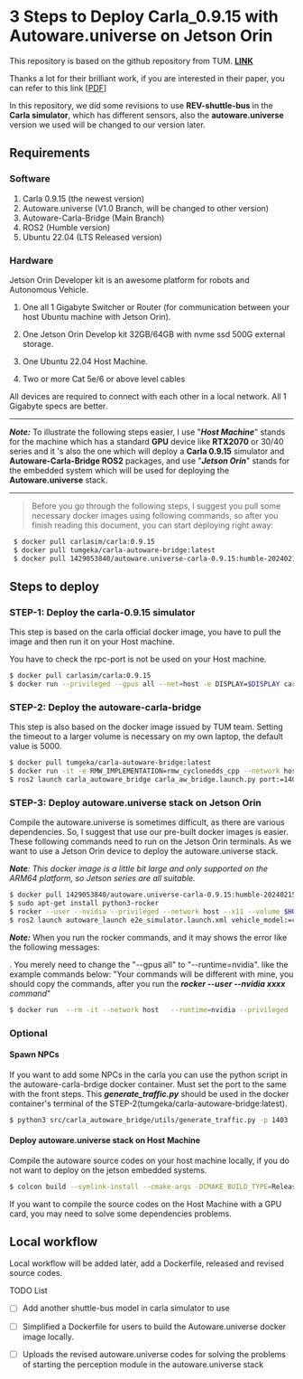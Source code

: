 # 3 Steps to Deploy Carla_0.9.15 with Autoware.universe on Jetson Orin

This repository is based on the github repository from TUM. [**LINK**](https://github.com/TUMFTM/Carla-Autoware-Bridge.git) 

Thanks a lot for their brilliant work, if you are interested in their paper, you can refer to this link [[PDF](https://arxiv.org/abs/2402.11239)]

In this repository, we did some revisions to use **REV-shuttle-bus** in the **Carla simulator**, which has different sensors, also the **autoware.universe** version we used will be changed to our version later.

## **Requirements**

### Software
1. Carla 0.9.15 (the newest version)
2. Autoware.universe (V1.0 Branch, will be changed to other version)
3. Autoware-Carla-Bridge (Main Branch)
4. ROS2 (Humble version)
5. Ubuntu 22.04 (LTS Released version)

### Hardware

Jetson Orin Developer kit is an awesome platform for robots and Autonomous Vehicle.

1. One all 1 Gigabyte Switcher or Router (for communication between your host Ubuntu machine with Jetson Orin).

2. One Jetson Orin Develop kit 32GB/64GB with nvme ssd 500G external storage.
3. One Ubuntu 22.04 Host Machine.
4. Two or more Cat 5e/6 or above level cables 

All devices are required to connect with each other in a local network. All 1 Gigabyte specs are better. 

------

***Note:*** To illustrate the following steps easier, I use "***Host Machine***" stands for the machine which has a standard **GPU** device like **RTX2070** or 30/40 series and it 's also the one which will deploy a **Carla 0.9.15** simulator and **Autoware-Carla-Bridge ROS2** packages, and use "***Jetson Orin***" stands for the embedded system which will be used for deploying the **Autoware.universe** stack.

------

> Before you go through the following steps, I suggest you pull some necessary docker images using following commands, so after you finish reading this document, you can start deploying right away:

```bash
 $ docker pull carlasim/carla:0.9.15
 $ docker pull tumgeka/carla-autoware-bridge:latest
 $ docker pull 1429053840/autoware.universe-carla-0.9.15:humble-20240215-cuda-arm64-v0.1
```



## Steps to deploy

### STEP-1: Deploy the carla-0.9.15 simulator

This step is based on the carla official docker image, you have to pull the image and then run it on your Host machine.

You have to check the rpc-port is not be used on your Host machine.

```bash
$ docker pull carlasim/carla:0.9.15
$ docker run --privileged --gpus all --net=host -e DISPLAY=$DISPLAY carlasim/carla:0.9.15 /bin/bash ./CarlaUE4.sh -carla-rpc-port=1403
```

### STEP-2: Deploy the autoware-carla-bridge

This step is also based on the docker image issued by TUM team. Setting the timeout to a larger volume is necessary on my own laptop, the default value is 5000. 

```bash
$ docker pull tumgeka/carla-autoware-bridge:latest
$ docker run -it -e RMW_IMPLEMENTATION=rmw_cyclonedds_cpp --network host tumgeka/carla-autoware-bridge:latest
$ ros2 launch carla_autoware_bridge carla_aw_bridge.launch.py port:=1403 town:=Town10HD timeout:=10000
```

### STEP-3: Deploy autoware.universe stack on Jetson Orin

Compile the autoware.universe is sometimes difficult, as there are various dependencies. So, I suggest that use our pre-built docker images is easier. These following commands need to run on the Jetson Orin terminals. As we want to use a Jetson Orin device to deploy the autoware.universe stack. 

***Note**:* *This docker image is a little bit large and only supported on the ARM64 platform, so Jetson series are all suitable.*

```bash
$ docker pull 1429053840/autoware.universe-carla-0.9.15:humble-20240215-cuda-arm64-v0.1
$ sudo apt-get install python3-rocker
$ rocker --user --nvidia --privileged --network host --x11 --volume $HOME/Documents  --volume $HOME/autoware -- 1429053840/autoware.universe-carla-0.9.15:humble-20240215-cuda-arm64-v0.1
$ ros2 launch autoware_launch e2e_simulator.launch.xml vehicle_model:=carla_t2_vehicle sensor_model:=carla_t2_sensor_kit map_path:=/autoware1.0_ws/Town10/
```

***Note:*** When you run the rocker commands, and it may shows the error like the following messages:

. You merely need to change the "--gpus all" to "--runtime=nvidia". like the example commands below: "Your commands will be different with mine, you should copy the commands, after you run the ***rocker --user --nvidia xxxx** command*"

```bash
$ docker run  --rm -it --network host   --runtime=nvidia --privileged  -e DISPLAY -e TERM   -e QT_X11_NO_MITSHM=1   -e XAUTHORITY=/tmp/.dockerafc7hfmf.xauth -v /tmp/.dockerafc7hfmf.xauth:/tmp/.dockerafc7hfmf.xauth   -v /tmp/.X11-unix:/tmp/.X11-unix   -v /etc/localtime:/etc/localtime:ro  8ea8cd5cadfe
```



### Optional

#### Spawn NPCs

If you want to add some NPCs in the carla you can use the python script in the autoware-carla-brdige docker container. Must set the port to the same with the front steps. This ***generate_traffic.py*** should be used in the docker container's terminal of the STEP-2(tumgeka/carla-autoware-bridge:latest).

```bash
$ python3 src/carla_autoware_bridge/utils/generate_traffic.py -p 1403
```

#### Deploy autoware.universe stack on Host Machine

Compile the autoware source codes on your host machine locally, if you do not want to deploy on the jetson embedded systems.

```bash
$ colcon build --symlink-install --cmake-args -DCMAKE_BUILD_TYPE=Release
```

If you want to compile the source codes on the Host Machine with a GPU card, you may need to solve some dependencies problems.







## Local workflow

Local workflow will be added later, add a Dockerfile, released and revised source codes. 



TODO List

- [ ] Add another shuttle-bus model in carla simulator to use
- [ ] Simplified a Dockerfile for users to build the Autoware.universe docker image locally.
- [ ] Uploads the revised autoware.universe codes for solving the problems of starting the perception module in the autoware.universe stack











